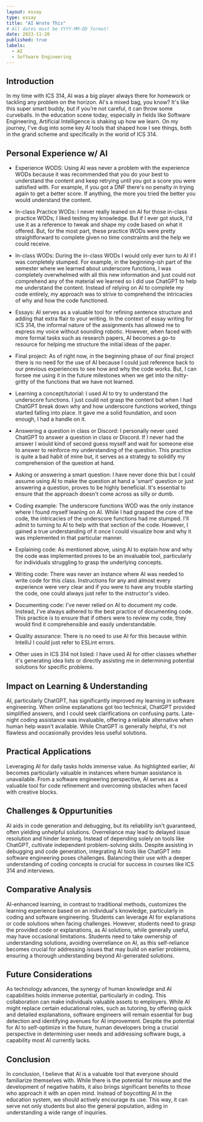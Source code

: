 ```yaml
---
layout: essay
type: essay
title: "AI Wrote This"
# All dates must be YYYY-MM-DD format!
date: 2023-11-20
published: true
labels:
  - AI
  - Software Engineering
---
```




## Introduction

In my time with ICS 314, AI was a big player always there for homework or tackling any problem on the horizon. AI's a mixed bag, you know? It's like this super smart buddy, but if you're not careful, it can throw some curveballs. In the education scene today, especially in fields like Software Engineering, Artificial Intelligence is shaking up how we learn. On my journey, I've dug into some key AI tools that shaped how I see things, both in the grand scheme and specifically in the world of ICS 314.

## Personal Experience w/ AI
- Experience WODS: Using AI was never a problem with the experience WODs because it was recommended that you do your best to understand the content and keep retrying until you got a score you were satisfied with. For example, if you got a DNF there's no penalty in trying again to get a better score. If anything, the more you tried the better you would understand the content.
  
- In-class Practice WODs: I never really leaned on AI for those in-class practice WODs; I liked testing my knowledge. But if I ever got stuck, I'd use it as a reference to tweak and shape my code based on what it offered. But, for the most part, these practice WODs were pretty straightforward to complete given no time constraints and the help we could receive.
  
- In-class WODs: During the in-class WODs I would only ever turn to AI if I was completely stumped. For example, in the beginning-ish part of the semester where we learned about underscore functions, I was completely overwhelmed with all this new information and just could not comprehend any of the material we learned so I did use ChatGPT to help me understand the content. Instead of relying on AI to complete my code entirely, my approach was to strive to comprehend the intricacies of why and how the code functioned.
  
- Essays: AI serves as a valuable tool for refining sentence structure and adding that extra flair to your writing. In the context of essay writing for ICS 314, the informal nature of the assignments has allowed me to express my voice without sounding robotic. However, when faced with more formal tasks such as research papers, AI becomes a go-to resource for helping me structure the initial ideas of the paper.
  
- Final project: As of right now, in the beginning phase of our final project there is no need for the use of AI because I could just reference back to our previous experiences to see how and why the code works. But, I can forsee me using it in the future milestones when we get into the nitty-gritty of the functions that we have not learned.
  
- Learning a concept/tutorial: I used AI to try to understand the underscore functions. I just could not grasp the content but when I had ChatGPT break down why and how underscore functions worked, things started falling into place. It gave me a solid foundation, and soon enough, I had a handle on it.
  
- Answering a question in class or Discord: I personally never used ChatGPT to answer a question in class or Discord. If I never had the answer I would kind of second guess myself and wait for someone else to answer to reinforce my understanding of the question. This practice is quite a bad habit of mine but, it serves as a strategy to solidify my comprehension of the question at hand.
  
- Asking or answering a smart question: I have never done this but I could assume using AI to make the question at hand a 'smart' question or just answering a question, proves to be highly beneficial. It's essential to ensure that the approach doesn't come across as silly or dumb.
  
- Coding example: The underscore functions WOD was the only instance where I found myself leaning on AI. While I had grasped the core of the code, the intricacies of the underscore functions had me stumped. I'll admit to turning to AI to help with that section of the code. However, I gained a true understanding of it once I could visualize how and why it was implemented in that particular manner.
  
- Explaining code: As mentioned above, using AI to explain how and why the code was implemented proves to be an invaluable tool, particularly for individuals struggling to grasp the underlying concepts.
  
- Writing code: There was never an instance where AI was needed to write code for this class. Instructions for any and almost every experience were very clear and if you were to have any trouble starting the code, one could always just refer to the instructor's video.
  
- Documenting code: I've never relied on AI to document my code. Instead, I've always adhered to the best practice of documenting code. This practice is to ensure that if others were to review my code, they would find it comprehensible and easily understandable.
  
- Quality assurance: There is no need to use AI for this because within IntelliJ I could just refer to ESLint errors.
  
- Other uses in ICS 314 not listed: I have used AI for other classes whether it's generating idea lists or directly assisting me in determining potential solutions for specific problems.
  
## Impact on Learning & Understanding
AI, particularly ChatGPT, has significantly improved my learning in software engineering. When online explanations got too technical, ChatGPT provided simplified answers, and I could seek clarifications on confusing parts. Late-night coding assistance was invaluable, offering a reliable alternative when human help wasn't available. While ChatGPT is generally helpful, it's not flawless and occasionally provides less useful solutions.

## Practical Applications
Leveraging AI for daily tasks holds immense value. As highlighted earlier, AI becomes particularly valuable in instances where human assistance is unavailable. From a software engineering perspective, AI serves as a valuable tool for code refinement and overcoming obstacles when faced with creative blocks.

## Challenges & Oppurtunities
AI aids in code generation and debugging, but its reliability isn't guaranteed, often yielding unhelpful solutions. Overreliance may lead to delayed issue resolution and hinder learning. Instead of depending solely on tools like ChatGPT, cultivate independent problem-solving skills. Despite assisting in debugging and code generation, integrating AI tools like ChatGPT into software engineering poses challenges. Balancing their use with a deeper understanding of coding concepts is crucial for success in courses like ICS 314 and interviews.

## Comparative Analysis
AI-enhanced learning, in contrast to traditional methods, customizes the learning experience based on an individual's knowledge, particularly in coding and software engineering. Students can leverage AI for explanations or code solutions when facing challenges. However, students need to grasp the provided code or explanations, as AI solutions, while generally useful, may have occasional limitations. Students need to take ownership of understanding solutions, avoiding overreliance on AI, as this self-reliance becomes crucial for addressing issues that may build on earlier problems, ensuring a thorough understanding beyond AI-generated solutions.

## Future Considerations
As technology advances, the synergy of human knowledge and AI capabilities holds immense potential, particularly in coding. This collaboration can make individuals valuable assets to employers. While AI might replace certain educational roles, such as tutoring, by offering quick and detailed explanations, software engineers will remain essential for bug detection and identifying avenues for AI improvement. Despite the potential for AI to self-optimize in the future, human developers bring a crucial perspective in determining user needs and addressing software bugs, a capability most AI currently lacks.

## Conclusion
In conclusion, I believe that AI is a valuable tool that everyone should familiarize themselves with. While there is the potential for misuse and the development of negative habits, it also brings significant benefits to those who approach it with an open mind. Instead of boycotting AI in the education system, we should actively encourage its use. This way, it can serve not only students but also the general population, aiding in understanding a wide range of inquiries.

